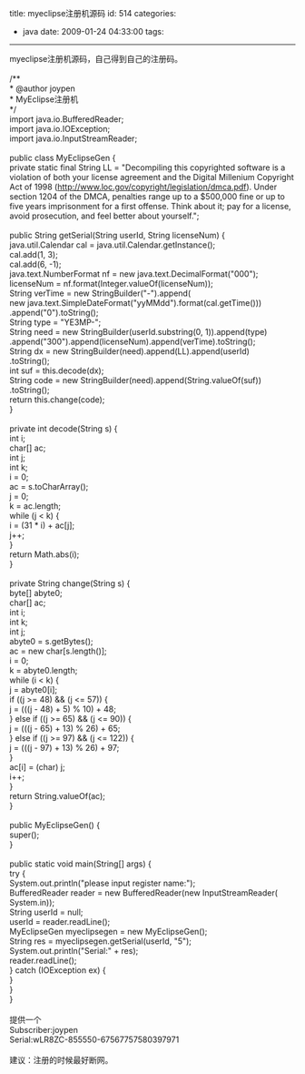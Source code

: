 title: myeclipse注册机源码
id: 514
categories:
  - java
date: 2009-01-24 04:33:00
tags:
---

myeclipse注册机源码，自己得到自己的注册码。
</br>
</br>/**
</br> * @author joypen
</br> * MyEclipse注册机
</br> */
</br>import java.io.BufferedReader;
</br>import java.io.IOException;
</br>import java.io.InputStreamReader;
</br>
</br>public class MyEclipseGen {
</br> private static final String LL = &quot;Decompiling this copyrighted software is a violation of both your license agreement and the Digital Millenium Copyright Act of 1998 (http://www.loc.gov/copyright/legislation/dmca.pdf). Under section 1204 of the DMCA, penalties range up to a $500,000 fine or up to five years imprisonment for a first offense. Think about it; pay for a license, avoid prosecution, and feel better about yourself.&quot;;
</br>
</br> public String getSerial(String userId, String licenseNum) {
</br> java.util.Calendar cal = java.util.Calendar.getInstance();
</br> cal.add(1, 3);
</br> cal.add(6, -1);
</br> java.text.NumberFormat nf = new java.text.DecimalFormat(&quot;000&quot;);
</br> licenseNum = nf.format(Integer.valueOf(licenseNum));
</br> String verTime = new StringBuilder(&quot;-&quot;).append(
</br> new java.text.SimpleDateFormat(&quot;yyMMdd&quot;).format(cal.getTime()))
</br> .append(&quot;0&quot;).toString();
</br> String type = &quot;YE3MP-&quot;;
</br> String need = new StringBuilder(userId.substring(0, 1)).append(type)
</br> .append(&quot;300&quot;).append(licenseNum).append(verTime).toString();
</br> String dx = new StringBuilder(need).append(LL).append(userId)
</br> .toString();
</br> int suf = this.decode(dx);
</br> String code = new StringBuilder(need).append(String.valueOf(suf))
</br> .toString();
</br> return this.change(code);
</br> }
</br>
</br> private int decode(String s) {
</br> int i;
</br> char[] ac;
</br> int j;
</br> int k;
</br> i = 0;
</br> ac = s.toCharArray();
</br> j = 0;
</br> k = ac.length;
</br> while (j &lt; k) {
</br> i = (31 * i) + ac[j];
</br> j++;
</br> }
</br> return Math.abs(i);
</br> }
</br>
</br> private String change(String s) {
</br> byte[] abyte0;
</br> char[] ac;
</br> int i;
</br> int k;
</br> int j;
</br> abyte0 = s.getBytes();
</br> ac = new char[s.length()];
</br> i = 0;
</br> k = abyte0.length;
</br> while (i &lt; k) {
</br> j = abyte0[i];
</br> if ((j &gt;= 48) &amp;&amp; (j &lt;= 57)) {
</br> j = (((j - 48) + 5) % 10) + 48;
</br> } else if ((j &gt;= 65) &amp;&amp; (j &lt;= 90)) {
</br> j = (((j - 65) + 13) % 26) + 65;
</br> } else if ((j &gt;= 97) &amp;&amp; (j &lt;= 122)) {
</br> j = (((j - 97) + 13) % 26) + 97;
</br> }
</br> ac[i] = (char) j;
</br> i++;
</br> }
</br> return String.valueOf(ac);
</br> }
</br>
</br> public MyEclipseGen() {
</br> super();
</br> }
</br>
</br> public static void main(String[] args) {
</br> try {
</br> System.out.println(&quot;please input register name:&quot;);
</br> BufferedReader reader = new BufferedReader(new InputStreamReader(
</br> System.in));
</br> String userId = null;
</br> userId = reader.readLine();
</br> MyEclipseGen myeclipsegen = new MyEclipseGen();
</br> String res = myeclipsegen.getSerial(userId, &quot;5&quot;);
</br> System.out.println(&quot;Serial:&quot; + res);
</br> reader.readLine();
</br> } catch (IOException ex) {
</br> }
</br> }
</br>}
</br>
</br>提供一个
</br>Subscriber:joypen
</br>Serial:wLR8ZC-855550-67567757580397971
</br>
</br>建议：注册的时候最好断网。